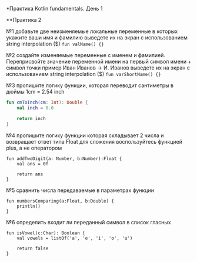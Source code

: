 *Практика Kotlin fundamentals. День 1

**Практика 2

№1 добавьте две неизменяемые локальные переменные в которых укажите ваши имя и фамилию
выведете их на экран с использованием string interpolation ($)
`fun valName() {}`

№2 создайте изменяемые переменные с именем и фамилией.
Переприсвойте значение переменной имени на первый символ имени + символ точки
пример Иван Иванов -> И. Иванов
выведете их на экран с использованием string interpolation ($)
`fun varShortName() {}`

№3 пропишите логику функции, которая переводит сантиметры в дюймы
1cm = 2.54 inch

``` kotlin
fun cmToInch(cm: Int): Double {
    val inch = 0.0

    return inch
}
```

№4 пропишите логику функции которая складывает 2 числа и возвращает ответ типа Float
для сложения воспользуйтесь функцией plus, а не оператором

```
fun addTwoDigit(a: Number, b:Number):Float {
    val ans = 0f

    return ans
}
```

№5 сравнить числа передаваемые в параметрах функции
```
fun numbersComparing(a:Float, b:Double) {
    println()
}
```

№6 определить входит ли переданный символ в список гласных
```
fun isVowel(c:Char): Boolean {
    val vowels = listOf('a', 'e', 'i', 'o', 'u')

    return false
}
```

